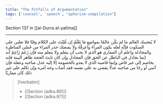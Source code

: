 ```yaml
---
title: "The Pitfalls of Argumentation"
tags: ['counsel', 'speech', "aphorism-compilation"]
---
```


 Section 137 in [[al-Durra al-yatīma]]

---
لا يُعجبنك العالم ما لم يكُن عالمًا بمواضِعِ مَا يَعْلَمُ إن غُلِبْتَ على الكلام وقتًا فلا تغلبن على السكوت فإنَّه لعله يكون المراءَ واعرفْهُ ولا يمنعنك حذر المراء من حُسْن المناظرة والمجادلة واعلم أن المماري هو الذي لا يحب أن يتعلم ولا يتعلم منه فإن زَعَمَ زَاعِمٌ أنه إنما يجادل في الباطل عن الحق فإن المجادل  وإن كان ثابتَ الحجة ظاهر البينة  فإنه يخاصم إلى غير قاض وإنما قاضيه الذي لا يعدو بالخصومة إلا إليه عدل صاحبه وعقله فإن آنس أو رجَا من صاحبه عدلًا يقضي به على نفسه فقد أصاب وجه أمره وإن تكلم على غير ذلك كان مماريًا

> [!verbatim]
> - [[Section (adka.86)]]
> - [[Section (adka.87)]]
